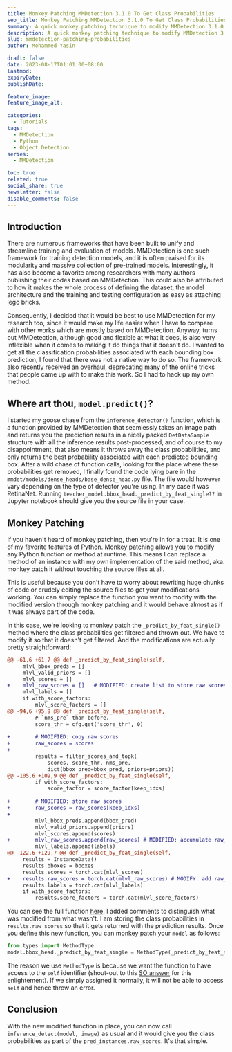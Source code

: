 ```yaml
---
title: Monkey Patching MMDetection 3.1.0 To Get Class Probabilities
seo_title: Monkey Patching MMDetection 3.1.0 To Get Class Probabilities
summary: A quick monkey patching technique to modify MMDetection 3.1.0 to return class probabilities.
description: A quick monkey patching technique to modify MMDetection 3.1.0 to return class probabilities.
slug: mmdetection-patching-probabilities
author: Mohammed Yasin

draft: false
date: 2023-08-17T01:01:00+08:00
lastmod:
expiryDate:
publishDate:

feature_image:
feature_image_alt:

categories:
  - Tutorials
tags:
  - MMDetection
  - Python
  - Object Detection
series:
  - MMDetection

toc: true
related: true
social_share: true
newsletter: false
disable_comments: false
---
```


## Introduction

There are numerous frameworks that have been built to unify and streamline training and evaluation of models. MMDetection is one such framework for training detection models, and it is often praised for its modularity and massive collection of pre-trained models. Interestingly, it has also become a favorite among researchers with many authors publishing their codes based on MMDetection. This could also be attributed to how it makes the whole process of defining the dataset, the model architecture and the training and testing configuration as easy as attaching lego bricks.

Consequently, I decided that it would be best to use MMDetection for my research too, since it would make my life easier when I have to compare with other works which are mostly based on MMDetection. Anyway, turns out MMDetection, although good and flexible at what it does, is also very inflexible when it comes to making it do things that it doesn't do. I wanted to get all the classification probabilities associated with each bounding box prediction, I found that there was not a native way to do so. The framework also recently received an overhaul, deprecating many of the online tricks that people came up with to make this work. So I had to hack up my own method.

## Where art thou, `model.predict()`?

I started my goose chase from the `inference_detector()` function, which is a function provided by MMDetection that seamlessly takes an image path and returns you the prediction results in a nicely packed `DetDataSample` structure with all the inference results post-processed, and of course to my disappointment, that also means it throws away the class probabilities, and only returns the best probability associated with each predicted bounding box. After a wild chase of function calls, looking for the place where these probabilities get removed, I finally found the code lying bare in the `mmdet/models/dense_heads/base_dense_head.py` file. The file would however vary depending on the type of detector you're using. In my case it was RetinaNet. Running `teacher_model.bbox_head._predict_by_feat_single??` in Jupyter notebook should give you the source file in your case.

## Monkey Patching

If you haven't heard of monkey patching, then you're in for a treat. It is one of my favorite features of Python. Monkey patching allows you to modify any Python function or method at runtime. This means I can replace a method of an instance with my own implementation of the said method, aka. monkey patch it without touching the source files at all.

This is useful because you don't have to worry about rewriting huge chunks of code or crudely editing the source files to get your modifications working. You can simply replace the function you want to modify with the modified version through monkey patching and it would behave almost as if it was always part of the code.

In this case, we're looking to monkey patch the `_predict_by_feat_single()` method where the class probabilities get filtered and thrown out. We have to modify it so that it doesn't get filtered. And the modifications are actually pretty straightforward:

```diff
@@ -61,6 +61,7 @@ def _predict_by_feat_single(self,
     mlvl_bbox_preds = []
     mlvl_valid_priors = []
     mlvl_scores = []
+    mlvl_raw_scores = []   # MODIFIED: create list to store raw scores 
     mlvl_labels = []
     if with_score_factors:
         mlvl_score_factors = []
@@ -94,6 +95,9 @@ def _predict_by_feat_single(self,
         # `nms_pre` than before.
         score_thr = cfg.get('score_thr', 0)
 
+        # MODIFIED: copy raw scores
+        raw_scores = scores
+
         results = filter_scores_and_topk(
             scores, score_thr, nms_pre,
             dict(bbox_pred=bbox_pred, priors=priors))
@@ -105,6 +109,9 @@ def _predict_by_feat_single(self,
         if with_score_factors:
             score_factor = score_factor[keep_idxs]
 
+        # MODIFIED: store raw scores
+        raw_scores = raw_scores[keep_idxs]
+
         mlvl_bbox_preds.append(bbox_pred)
         mlvl_valid_priors.append(priors)
         mlvl_scores.append(scores)
+        mlvl_raw_scores.append(raw_scores) # MODIFIED: accumulate raw_scores
         mlvl_labels.append(labels)
@@ -122,6 +129,7 @@ def _predict_by_feat_single(self,
     results = InstanceData()
     results.bboxes = bboxes
     results.scores = torch.cat(mlvl_scores)
+    results.raw_scores = torch.cat(mlvl_raw_scores) # MODIFY: add raw_scores to results
     results.labels = torch.cat(mlvl_labels)
     if with_score_factors:
         results.score_factors = torch.cat(mlvl_score_factors)
```

You can see the full function [here](https://gist.github.com/Y-T-G/a08c1cc1407699c27ba94bf5c7df9598). I added comments to distinguish what was modified from what wasn't. I am storing the class probabilities in  `results.raw_scores` so that it gets returned with the prediction results. Once you define this new function, you can monkey patch your `model` as follows:

```python
from types import MethodType
model.bbox_head._predict_by_feat_single = MethodType(_predict_by_feat_single, model.bbox_head)
```

The reason we use `MethodType` is because we want the function to have access to the `self` identifier (shout-out to this [SO answer](https://stackoverflow.com/a/64071963/8061030) for this enlightement). If we simply assigned it normally, it will not be able to access `self` and hence throw an error.

## Conclusion

With the new modified function in place, you can now call `inference_detect(model, image)` as usual and it would give you the class probabilities as part of the `pred_instances.raw_scores`. It's that simple.
